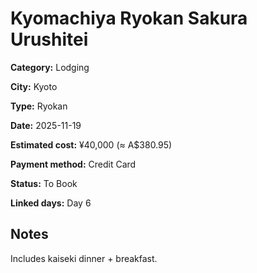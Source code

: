 # Kyomachiya Ryokan Sakura Urushitei

**Category:** Lodging

**City:** Kyoto

**Type:** Ryokan

**Date:** 2025-11-19

**Estimated cost:** ¥40,000 (≈ A$380.95)

**Payment method:** Credit Card

**Status:** To Book

**Linked days:** Day 6

## Notes
Includes kaiseki dinner + breakfast.
